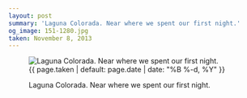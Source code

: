 ```yaml
---
layout: post
summary: 'Laguna Colorada. Near where we spent our first night.'
og_image: 151-1280.jpg
taken: November 8, 2013
---
```


<figure class="post">
<img alt="Laguna Colorada. Near where we spent our first night." sizes="(min-width: 700px) 50vw, calc(100vw - 2rem)" src="{{ site.assets_url }}/151-640.jpg" srcset="{{ site.assets_url }}/151-1280.jpg 1280w, {{ site.assets_url }}/151-960.jpg 960w, {{ site.assets_url }}/151-640.jpg 640w, {{ site.assets_url }}/151-320.jpg 320w"/>
<figcaption>
<time>{{ page.taken | default: page.date | date: "%B %-d, %Y" }}</time>
<p>Laguna Colorada. Near where we spent our first night.</p>
</figcaption>
</figure>
